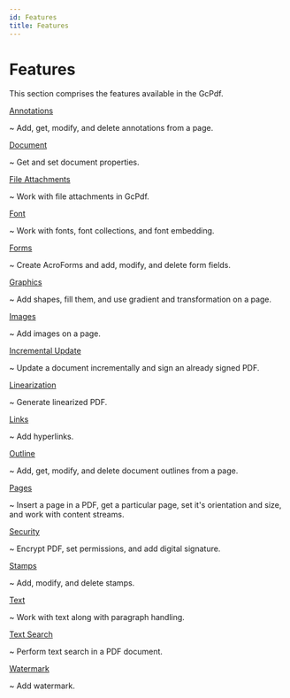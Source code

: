 ```yaml
---
id: Features
title: Features
---
```

Features
========

This section comprises the features available in the GcPdf.

[Annotations](http://help.grapecity.com/gcdocs/gcpdf/onlinehelp/Annotations.html)

~   Add, get, modify, and delete annotations from a page.

[Document](http://help.grapecity.com/gcdocs/gcpdf/onlinehelp/Document.html)

~   Get and set document properties.

[File
Attachments](http://help.grapecity.com/gcdocs/gcpdf/onlinehelp/FileAttachments.html)

~   Work with file attachments in GcPdf.

[Font](http://help.grapecity.com/gcdocs/gcpdf/onlinehelp/Font.html)

~   Work with fonts, font collections, and font embedding.

[Forms](http://help.grapecity.com/gcdocs/gcpdf/onlinehelp/Forms.html)

~   Create AcroForms and add, modify, and delete form fields.

[Graphics](http://help.grapecity.com/gcdocs/gcpdf/onlinehelp/Graphics.html)

~   Add shapes, fill them, and use gradient and transformation on a page.

[Images](http://help.grapecity.com/gcdocs/gcpdf/onlinehelp/Images.html)

~   Add images on a page.

[Incremental
Update](http://help.grapecity.com/gcdocs/gcpdf/onlinehelp/IncrementalUpdate.html)

~   Update a document incrementally and sign an already signed PDF.

[Linearization](http://help.grapecity.com/gcdocs/gcpdf/onlinehelp/Linearization.html)

~   Generate linearized PDF.

[Links](http://help.grapecity.com/gcdocs/gcpdf/onlinehelp/Links.html)

~   Add hyperlinks.

[Outline](http://help.grapecity.com/gcdocs/gcpdf/onlinehelp/Outline.html)

~   Add, get, modify, and delete document outlines from a page.

[Pages](http://help.grapecity.com/gcdocs/gcpdf/onlinehelp/Pages.html)

~   Insert a page in a PDF, get a particular page, set it's orientation and
    size, and work with content streams.

[Security](http://help.grapecity.com/gcdocs/gcpdf/onlinehelp/Security.html)

~   Encrypt PDF, set permissions, and add digital signature.

[Stamps](http://help.grapecity.com/gcdocs/gcpdf/onlinehelp/Stamps.html)

~   Add, modify, and delete stamps.

[Text](http://help.grapecity.com/gcdocs/gcpdf/onlinehelp/Text.html)

~   Work with text along with paragraph handling.

[Text Search](http://help.grapecity.com/gcdocs/gcpdf/onlinehelp/TextSearch.html)

~   Perform text search in a PDF document.

[Watermark](http://help.grapecity.com/gcdocs/gcpdf/onlinehelp/Watermark.html)

~   Add watermark.
